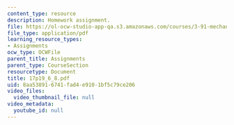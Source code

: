 ```yaml
---
content_type: resource
description: Homework assignment.
file: https://ol-ocw-studio-app-qa.s3.amazonaws.com/courses/3-91-mechanical-behavior-of-plastics-spring-2007/8aa538916741fad4e9101bf5c79ce206_17p19_6_8.pdf
file_type: application/pdf
learning_resource_types:
- Assignments
ocw_type: OCWFile
parent_title: Assignments
parent_type: CourseSection
resourcetype: Document
title: 17p19_6_8.pdf
uid: 8aa53891-6741-fad4-e910-1bf5c79ce206
video_files:
  video_thumbnail_file: null
video_metadata:
  youtube_id: null
---
```

